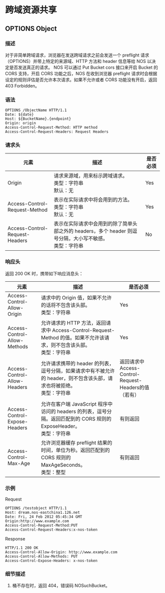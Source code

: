 # 跨域资源共享

## OPTIONS Object

### 描述

对于非简单跨域请求，浏览器在发送跨域请求之前会发送一个 preflight 请求（OPTIONS）并带上特定的来源域、HTTP 方法和 header 信息等给 NOS 以决定是否发送真正的请求。 NOS 可以通过 Put Bucket cors 接口来开启 Bucket 的 CORS 支持，开启 CORS 功能之后，NOS 在收到浏览器 preflight 请求时会根据设定的规则评估是否允许本次请求。如果不允许或者 CORS 功能没有开启，返回 403 Forbidden。

### 语法

	OPTIONS /ObjectName HTTP/1.1
	Date: ${date}
	Host: ${BucketName}.{endpoint}
	Origin: origin
	Access-Control-Request-Method: HTTP method
	Access-Control-Request-Headers: Request Headers

### 请求头

|              元素              |                                                    描述                                                    | 是否必须 |
|--------------------------------|------------------------------------------------------------------------------------------------------------|----------|
| Origin                         | 请求来源域，用来标示跨域请求。<br>类型：字符串<br>默认：无                                                 | Yes      |
| Access-Control-Request-Method  | 表示在实际请求中将会用到的方法。<br>类型：字符串<br>默认：无                                               | Yes      |
| Access-Control-Request-Headers | 表示在实际请求中会用到的除了简单头部之外的 headers，多个 header 则逗号分隔，大小写不敏感。<br>类型：字符串 | No       |

### 响应头
返回 200 OK 时，携带如下响应消息头：

|              元素             |                                                           描述                                                          |                       是否必须                       |
|-------------------------------|-------------------------------------------------------------------------------------------------------------------------|------------------------------------------------------|
| Access-Control-Allow-Origin   | 请求中的 Origin 值，如果不允许的话将不包含该头部。<br>类型：字符串                                                      | Yes                                                  |
| Access-Control-Allow-Methods  | 允许请求的 HTTP 方法，返回请求中 Access-Control-Request-Method 的值。如果不允许该请求，则不包含该头部。<br>类型：字符串 | Yes                                                  |
| Access-Control-Allow-Headers  | 允许请求携带的 header 的列表，逗号分隔，如果请求中有不被允许的 header，则不包含该头部，请求也将被拒绝。<br>类型：字符串 | 返回请求中Access-Control-Request-Headers的值（若有） |
| Access-Control-Expose-Headers | 允许在客户端 JavaScript 程序中访问的 headers 的列表，逗号分隔。返回匹配到的 CORS 规则的 ExposeHeader。<br>类型：字符串  | 有则返回                                             |
| Access-Control-Max-Age        | 允许浏览器缓存 preflight 结果的时间，单位为秒。返回匹配到的 CORS 规则的 MaxAgeSeconds。<br>类型：整型                   | 有则返回                                             |

### 示例
Request

	OPTIONS /testobject HTTP/1.1
	Host: dream.nos-eastchina1.126.net
	Date: Fri, 24 Feb 2012 05:45:34 GMT
	Origin:http://www.example.com
	Access-Control-Request-Method:PUT
	Access-Control-Request-Headers:x-nos-token

Response

	HTTP/1.1 200 OK
	Access-Control-Allow-Origin: http://www.example.com
	Access-Control-Allow-Methods: PUT
	Access-Control-Expose-Headers: x-nos-token

### 细节描述

1. 桶不存在时，返回 404，错误码 NOSuchBucket。